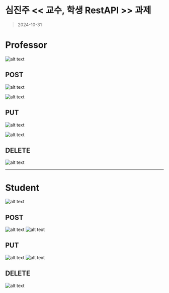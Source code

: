# 심진주 << 교수, 학생 RestAPI >> 과제

> 2024-10-31

# Professor

![alt text](image-1.png)

## POST

![alt text](image-2.png)

![alt text](image-3.png)

## PUT

![alt text](image-4.png)

![alt text](image-5.png)

## DELETE

![alt text](image-6.png)

<hr/>

# Student

![alt text](image-7.png)

## POST

![alt text](image-8.png)
![alt text](image-9.png)

## PUT

![alt text](image-10.png)
![alt text](image-11.png)

## DELETE

![alt text](image-12.png)
